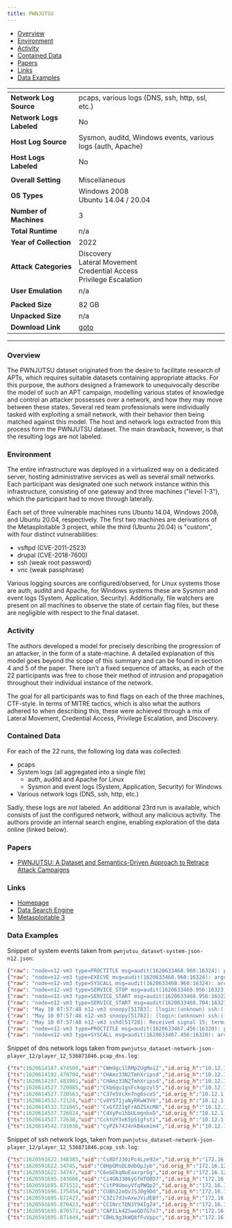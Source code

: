 ```yaml
---
title: PWNJUTSU
---
```


- [Overview](#overview)
- [Environment](#environment)
- [Activity](#activity)
- [Contained Data](#contained-data)
- [Papers](#papers)
- [Links](#links)
- [Data Examples](#data-examples)

| <!-- -->                 | <!-- -->                                                                      |
|--------------------------|-------------------------------------------------------------------------------|
| **Network Log Source**   | pcaps, various logs (DNS, ssh, http, ssl, etc.)                               |
| **Network Logs Labeled** | No                                                                            |
| **Host Log Source**      | Sysmon, auditd, Windows events, various logs (auth, Apache)                   |
| **Host Logs Labeled**    | No                                                                            |
|                          |                                                                               |
| **Overall Setting**      | Miscellaneous                                                                 |
| **OS Types**             | Windows 2008<br/>Ubuntu 14.04 / 20.04                                         |
| **Number of Machines**   | 3                                                                             |
| **Total Runtime**        | n/a                                                                           |
| **Year of Collection**   | 2022                                                                          |
| **Attack Categories**    | Discovery<br/>Lateral Movement<br/>Credential Access<br/>Privilege Escalation |
| **User Emulation**       | n/a                                                                           |
|                          |                                                                               |
| **Packed Size**          | 82 GB                                                                         |
| **Unpacked Size**        | n/a                                                                           |
| **Download Link**        | [goto](https://pwnjutsu.irisa.fr/dataset/)                                    |

***

### Overview
The PWNJUTSU dataset originated from the desire to facilitate research of APTs, which requires suitable datasets containing appropriate attacks.
For this purpose, the authors designed a framework to unequivocally describe the model of such an APT campaign, modelling various states of knowledge and control an attacker possesses over a network, and how they may move between these states.
Several red team professionals were individually tasked with exploiting a small network, with their behavior then being matched against this model.
The host and network logs extracted from this process form the PWNJUTSU dataset.
The main drawback, however, is that the resulting logs are not labeled.

### Environment
The entire infrastructure was deployed in a virtualized way on a dedicated server, hosting administrative services as well as several small networks.
Each participant was designated one such network instance within this infrastructure, consisting of one gateway and three machines ("level 1-3"), which the participant had to move through laterally.

Each set of three vulnerable machines runs Ubuntu 14.04, Windows 2008, and Ubuntu 20.04, respectively.
The first two machines are derivations of the Metasploitable 3 project, while the third (Ubuntu 20.04) is "custom", with four distinct vulnerabilities:
- vsftpd (CVE-2011-2523)
- drupal (CVE-2018-7600)
- ssh (weak root password)
- vnc (weak passphrase)

Various logging sources are configured/observed, for Linux systems those are auth, auditd and Apache, for Windows systems these are Sysmon and event logs (System, Application, Security).
Additionally, file watchers are present on all machines to observe the state of certain flag files, but these are negligible with respect to the final dataset.

### Activity
The authors developed a model for precisely describing the progression of an attacker, in the form of a state-machine.
A detailed explanation of this model goes beyond the scope of this summary and can be found in section 4 and 5 of the paper.
There isn't a fixed sequence of attacks, as each of the 22 participants was free to chose their method of intrusion and propagation throughout their individual instance of the network.

The goal for all participants was to find flags on each of the three machines, CTF-style.
In terms of MITRE tactics, which is also what the authors adhered to when describing this, these were achieved through a mix of Lateral Movement, Credential Access, Privilege Escalation, and Discovery.

### Contained Data
For each of the 22 runs, the following log data was collected:
- pcaps
- System logs (all aggregated into a single file)
    - auth, auditd and Apache for Linux
    - Sysmon and event logs (System, Application, Security) for Windows
- Various network logs (DNS, ssh, http, etc.)

Sadly, these logs are *not* labeled.
An additional 23rd run is available, which consists of just the configured network, without any malicious activity.
The authors provide an internal search engine, enabling exploration of the data online (linked below).

### Papers
- [PWNJUTSU: A Dataset and Semantics-Driven Approach to Retrace Attack Campaigns](https://doi.org/10.1109/TNSM.2022.3183476)

### Links
- [Homepage](https://pwnjutsu.irisa.fr/)
- [Data Search Engine](https://pwnjutsu.irisa.fr/search/)
- [Metasploitable 3](https://github.com/rapid7/metasploitable3)

### Data Examples
Snippet of system events taken from `pwnjutsu_dataset-system-json-n12.json`:
```json
{"raw": "node=n12-vm3 type=PROCTITLE msg=audit(1620633468.960:16324): proctitle=2F7573722F6C6F63616C2F7362696E2F73736864002D74", "sourcetype": "linux_audit", "source": "/var/log/audit/audit.log", "time": "2021-05-10 07:57:48.960 UTC", "host": "n12-vm3"}
{"raw": "node=n12-vm3 type=EXECVE msg=audit(1620633468.960:16324): argc=2 a0=\"/usr/local/sbin/sshd\" a1=\"-t\"", "sourcetype": "linux_audit", "source": "/var/log/audit/audit.log", "time": "2021-05-10 07:57:48.960 UTC", "host": "n12-vm3"}
{"raw": "node=n12-vm3 type=SYSCALL msg=audit(1620633468.960:16324): arch=c000003e syscall=59 success=yes exit=0 a0=5585fda1c330 a1=5585fd9883c0 a2=5585fdae78a0 a3=4040 items=2 ppid=1 pid=51782 auid=4294967295 uid=0 gid=0 euid=0 suid=0 fsuid=0 egid=0 sgid=0 fsgid=0 tty=(none) ses=4294967295 comm=\"sshd\" exe=\"/usr/local/sbin/sshd\" key=\"rootcmd\"", "sourcetype": "linux_audit", "source": "/var/log/audit/audit.log", "time": "2021-05-10 07:57:48.960 UTC", "host": "n12-vm3"}
{"raw": "node=n12-vm3 type=SERVICE_STOP msg=audit(1620633468.956:16323): pid=1 uid=0 auid=4294967295 ses=4294967295 msg='unit=ssh comm=\"systemd\" exe=\"/usr/lib/systemd/systemd\" hostname=? addr=? terminal=? res=success'", "sourcetype": "linux_audit", "source": "/var/log/audit/audit.log", "time": "2021-05-10 07:57:48.956 UTC", "host": "n12-vm3"}
{"raw": "node=n12-vm3 type=SERVICE_START msg=audit(1620633468.956:16322): pid=1 uid=0 auid=4294967295 ses=4294967295 msg='unit=ssh comm=\"systemd\" exe=\"/usr/lib/systemd/systemd\" hostname=? addr=? terminal=? res=success'", "sourcetype": "linux_audit", "source": "/var/log/audit/audit.log", "time": "2021-05-10 07:57:48.956 UTC", "host": "n12-vm3"}
{"raw": "node=n12-vm3 type=SERVICE_START msg=audit(1620633468.704:16321): pid=1 uid=0 auid=4294967295 ses=4294967295 msg='unit=ssh comm=\"systemd\" exe=\"/usr/lib/systemd/systemd\" hostname=? addr=? terminal=? res=failed'", "sourcetype": "linux_audit", "source": "/var/log/audit/audit.log", "time": "2021-05-10 07:57:48.704 UTC", "host": "n12-vm3"}
{"raw": "May 10 07:57:48 n12-vm3 snoopy[51783]: [login:(unknown) ssh:((undefined)) sid:51783 tty:(none) ((none)/(none)) uid:root(0)/root(0) cwd:/]: /usr/local/sbin/sshd", "sourcetype": "syslog", "source": "/var/log/auth.log", "time": "2021-05-10 07:57:48.000 UTC", "host": "n12-vm3"}
{"raw": "May 10 07:57:48 n12-vm3 snoopy[51782]: [login:(unknown) ssh:((undefined)) sid:51782 tty:(none) ((none)/(none)) uid:root(0)/root(0) cwd:/]: /usr/local/sbin/sshd -t", "sourcetype": "syslog", "source": "/var/log/auth.log", "time": "2021-05-10 07:57:48.000 UTC", "host": "n12-vm3"}
{"raw": "May 10 07:57:48 n12-vm3 sshd[51728]: Received signal 15; terminating.", "sourcetype": "syslog", "source": "/var/log/auth.log", "time": "2021-05-10 07:57:48.000 UTC", "host": "n12-vm3"}
{"raw": "node=n12-vm3 type=PROCTITLE msg=audit(1620633467.456:16320): proctitle=\"(resolved)\"", "sourcetype": "linux_audit", "source": "/var/log/audit/audit.log", "time": "2021-05-10 07:57:47.456 UTC", "host": "n12-vm3"}
{"raw": "node=n12-vm3 type=SYSCALL msg=audit(1620633467.456:16320): arch=c000003e syscall=42 success=yes exit=0 a0=11 a1=7ffd6ce6d880 a2=10 a3=7ffd6ce6d87c items=0 ppid=1 pid=653 auid=4294967295 uid=101 gid=103 euid=101 suid=101 fsuid=101 egid=103 sgid=103 fsgid=103 tty=(none) ses=4294967295 comm=\"systemd-resolve\" exe=\"/usr/lib/systemd/systemd-resolved\" key=\"network_connect_4\"", "sourcetype": "linux_audit", "source": "/var/log/audit/audit.log", "time": "2021-05-10 07:57:47.456 UTC", "host": "n12-vm3"}
```
Snippet of dns network logs taken from `pwnjutsu_dataset-network-json-player_12/player_12_536871846.pcap_dns.log`:
```json
{"ts":1620614187.474508,"uid":"CWm9gc1lRMpZUgMoi2","id.orig_h":"10.12.1.3","id.orig_p":53393,"id.resp_h":"10.12.1.254","id.resp_p":53,"proto":"udp","trans_id":50312,"query":"ntp.ubuntu.com","qclass":1,"qclass_name":"C_INTERNET","qtype":28,"qtype_name":"AAAA","AA":false,"TC":false,"RD":true,"RA":false,"Z":0,"rejected":false}
{"ts":1620614192.478704,"uid":"CHAmz33N2TmhXripsd","id.orig_h":"10.12.1.3","id.orig_p":33904,"id.resp_h":"10.1.2.2","id.resp_p":53,"proto":"udp","trans_id":50312,"query":"ntp.ubuntu.com","qclass":1,"qclass_name":"C_INTERNET","qtype":28,"qtype_name":"AAAA","AA":false,"TC":false,"RD":true,"RA":false,"Z":0,"rejected":false}
{"ts":1620614197.483901,"uid":"CHAmz33N2TmhXripsd","id.orig_h":"10.12.1.3","id.orig_p":33904,"id.resp_h":"10.1.2.2","id.resp_p":53,"proto":"udp","trans_id":50312,"query":"ntp.ubuntu.com","qclass":1,"qclass_name":"C_INTERNET","qtype":28,"qtype_name":"AAAA","AA":false,"TC":false,"RD":true,"RA":false,"Z":0,"rejected":false}
{"ts":1620614527.720085,"uid":"Ckb6qu1gsFckqpzyl5","id.orig_h":"10.12.1.3","id.orig_p":60500,"id.resp_h":"10.1.2.2","id.resp_p":53,"proto":"udp","trans_id":18348,"query":"ntp.ubuntu.com","qclass":1,"qclass_name":"C_INTERNET","qtype":1,"qtype_name":"A","AA":false,"TC":false,"RD":true,"RA":false,"Z":0,"rejected":false}
{"ts":1620614527.720563,"uid":"C37e5VcXn7ng6sco5","id.orig_h":"10.12.1.3","id.orig_p":36062,"id.resp_h":"10.12.1.254","id.resp_p":53,"proto":"udp","trans_id":31917,"query":"ntp.ubuntu.com","qclass":1,"qclass_name":"C_INTERNET","qtype":28,"qtype_name":"AAAA","AA":false,"TC":false,"RD":true,"RA":false,"Z":0,"rejected":false}
{"ts":1620614532.72124,"uid":"Cv8Y571jaNyRRwW3V8","id.orig_h":"10.12.1.3","id.orig_p":52602,"id.resp_h":"10.1.2.2","id.resp_p":53,"proto":"udp","trans_id":31917,"query":"ntp.ubuntu.com","qclass":1,"qclass_name":"C_INTERNET","qtype":28,"qtype_name":"AAAA","AA":false,"TC":false,"RD":true,"RA":false,"Z":0,"rejected":false}
{"ts":1620614532.721645,"uid":"CxGfZZ1gFrADZSXcM8","id.orig_h":"10.12.1.3","id.orig_p":47505,"id.resp_h":"10.12.1.254","id.resp_p":53,"proto":"udp","trans_id":18348,"query":"ntp.ubuntu.com","qclass":1,"qclass_name":"C_INTERNET","qtype":1,"qtype_name":"A","AA":false,"TC":false,"RD":true,"RA":false,"Z":0,"rejected":false}
{"ts":1620614537.726024,"uid":"C4XyPo1hbULmgnbxD","id.orig_h":"10.12.1.3","id.orig_p":60122,"id.resp_h":"10.1.2.2","id.resp_p":53,"proto":"udp","trans_id":18348,"query":"ntp.ubuntu.com","qclass":1,"qclass_name":"C_INTERNET","qtype":1,"qtype_name":"A","AA":false,"TC":false,"RD":true,"RA":false,"Z":0,"rejected":false}
{"ts":1620614537.72638,"uid":"CcktUY3xK5pS1gfsti","id.orig_h":"10.12.1.3","id.orig_p":37027,"id.resp_h":"10.12.1.254","id.resp_p":53,"proto":"udp","trans_id":31917,"query":"ntp.ubuntu.com","qclass":1,"qclass_name":"C_INTERNET","qtype":28,"qtype_name":"AAAA","AA":false,"TC":false,"RD":true,"RA":false,"Z":0,"rejected":false}
{"ts":1620614542.731036,"uid":"CyPZk74J4nkB4xm1m4","id.orig_h":"10.12.1.3","id.orig_p":49234,"id.resp_h":"10.1.2.2","id.resp_p":53,"proto":"udp","trans_id":31917,"query":"ntp.ubuntu.com","qclass":1,"qclass_name":"C_INTERNET","qtype":28,"qtype_name":"AAAA","AA":false,"TC":false,"RD":true,"RA":false,"Z":0,"rejected":false}
```
Snippet of ssh network logs, taken from `pwnjutsu_dataset-network-json-player_12/player_12_536871846.pcap_ssh.log`:
```json
{"ts":1620591622.348385,"uid":"Cs8DfJ30zPc4Lze92e","id.orig_h":"172.16.128.112","id.orig_p":40988,"id.resp_h":"10.12.1.1","id.resp_p":22,"version":2,"auth_success":false,"auth_attempts":5,"client":"SSH-2.0-libssh_0.9.0","server":"SSH-2.0-OpenSSH_6.2","cipher_alg":"aes256-gcm@openssh.com","mac_alg":"hmac-sha2-256-etm@openssh.com","compression_alg":"none","kex_alg":"ecdh-sha2-nistp256","host_key_alg":"ssh-rsa","host_key":"6d:ca:ee:bf:9e:66:42:b6:af:ac:79:1c:34:eb:0f:7c"}
{"ts":1620591622.34745,"uid":"C0HpGMsDL0dbQpJyb","id.orig_h":"172.16.128.112","id.orig_p":40984,"id.resp_h":"10.12.1.1","id.resp_p":22,"version":2,"auth_success":false,"auth_attempts":5,"client":"SSH-2.0-libssh_0.9.0","server":"SSH-2.0-OpenSSH_6.2","cipher_alg":"aes256-gcm@openssh.com","mac_alg":"hmac-sha2-256-etm@openssh.com","compression_alg":"none","kex_alg":"ecdh-sha2-nistp256","host_key_alg":"ssh-rsa","host_key":"6d:ca:ee:bf:9e:66:42:b6:af:ac:79:1c:34:eb:0f:7c"}
{"ts":1620591622.34747,"uid":"C6eGEkqNuEaxrprGg","id.orig_h":"172.16.128.112","id.orig_p":40986,"id.resp_h":"10.12.1.1","id.resp_p":22,"version":2,"auth_success":false,"auth_attempts":5,"client":"SSH-2.0-libssh_0.9.0","server":"SSH-2.0-OpenSSH_6.2","cipher_alg":"aes256-gcm@openssh.com","mac_alg":"hmac-sha2-256-etm@openssh.com","compression_alg":"none","kex_alg":"ecdh-sha2-nistp256","host_key_alg":"ssh-rsa","host_key":"6d:ca:ee:bf:9e:66:42:b6:af:ac:79:1c:34:eb:0f:7c"}
{"ts":1620591695.343606,"uid":"Ci4GNJ386yGfHTO8D7","id.orig_h":"172.16.128.112","id.orig_p":40990,"id.resp_h":"10.12.1.1","id.resp_p":22,"version":2,"auth_attempts":0,"client":"SSH-2.0-libssh_0.9.0","server":"SSH-2.0-OpenSSH_6.2","cipher_alg":"aes256-gcm@openssh.com","mac_alg":"hmac-sha2-256-etm@openssh.com","compression_alg":"none","kex_alg":"ecdh-sha2-nistp256","host_key_alg":"ssh-rsa","host_key":"6d:ca:ee:bf:9e:66:42:b6:af:ac:79:1c:34:eb:0f:7c"}
{"ts":1620591695.871512,"uid":"CitP9UmoyVfqPWQp2","id.orig_h":"172.16.128.112","id.orig_p":41016,"id.resp_h":"10.12.1.1","id.resp_p":22,"auth_attempts":0,"client":"SSH-2.0-libssh_0.9.0"}
{"ts":1620591696.175454,"uid":"CU8h22oQvJSJ0g9Dd","id.orig_h":"172.16.128.112","id.orig_p":41024,"id.resp_h":"10.12.1.1","id.resp_p":22,"auth_attempts":0,"client":"SSH-2.0-libssh_0.9.0"}
{"ts":1620591695.871427,"uid":"C3Zi7d3vAxwJVidEBf","id.orig_h":"172.16.128.112","id.orig_p":41004,"id.resp_h":"10.12.1.1","id.resp_p":22,"version":2,"auth_success":false,"auth_attempts":5,"client":"SSH-2.0-libssh_0.9.0","server":"SSH-2.0-OpenSSH_6.2","cipher_alg":"aes256-gcm@openssh.com","mac_alg":"hmac-sha2-256-etm@openssh.com","compression_alg":"none","kex_alg":"ecdh-sha2-nistp256","host_key_alg":"ssh-rsa","host_key":"6d:ca:ee:bf:9e:66:42:b6:af:ac:79:1c:34:eb:0f:7c"}
{"ts":1620591695.870423,"uid":"CCINrcTQN3Y94Ig24","id.orig_h":"172.16.128.112","id.orig_p":41006,"id.resp_h":"10.12.1.1","id.resp_p":22,"version":2,"auth_success":false,"auth_attempts":5,"client":"SSH-2.0-libssh_0.9.0","server":"SSH-2.0-OpenSSH_6.2","cipher_alg":"aes256-gcm@openssh.com","mac_alg":"hmac-sha2-256-etm@openssh.com","compression_alg":"none","kex_alg":"ecdh-sha2-nistp256","host_key_alg":"ssh-rsa","host_key":"6d:ca:ee:bf:9e:66:42:b6:af:ac:79:1c:34:eb:0f:7c"}
{"ts":1620591695.870571,"uid":"CAPILk4ZSweQD7G7o7","id.orig_h":"172.16.128.112","id.orig_p":40992,"id.resp_h":"10.12.1.1","id.resp_p":22,"version":2,"auth_success":false,"auth_attempts":5,"client":"SSH-2.0-libssh_0.9.0","server":"SSH-2.0-OpenSSH_6.2","cipher_alg":"aes256-gcm@openssh.com","mac_alg":"hmac-sha2-256-etm@openssh.com","compression_alg":"none","kex_alg":"ecdh-sha2-nistp256","host_key_alg":"ssh-rsa","host_key":"6d:ca:ee:bf:9e:66:42:b6:af:ac:79:1c:34:eb:0f:7c"}
{"ts":1620591695.871449,"uid":"CBHL9g3kWQ8fFuVppc","id.orig_h":"172.16.128.112","id.orig_p":41010,"id.resp_h":"10.12.1.1","id.resp_p":22,"version":2,"auth_success":false,"auth_attempts":5,"client":"SSH-2.0-libssh_0.9.0","server":"SSH-2.0-OpenSSH_6.2","cipher_alg":"aes256-gcm@openssh.com","mac_alg":"hmac-sha2-256-etm@openssh.com","compression_alg":"none","kex_alg":"ecdh-sha2-nistp256","host_key_alg":"ssh-rsa","host_key":"6d:ca:ee:bf:9e:66:42:b6:af:ac:79:1c:34:eb:0f:7c"}
```